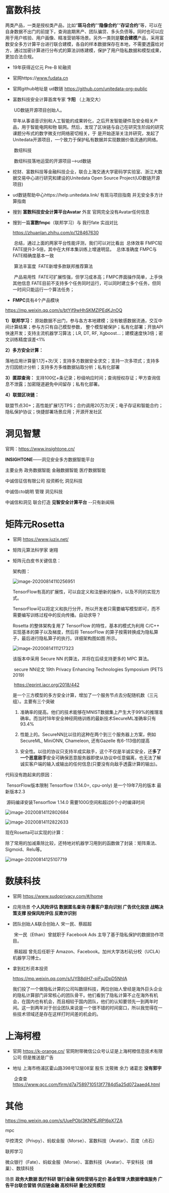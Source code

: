 # 富数科技

两类产品，一类是授权类产品，比如“**斑马合约**”“**隐像合约**”“**存证合约**”等，可以在自身数据不出门的前提下，查询逾期黑产、团队骗贷、多头负债等。同时也可以应用于用户核验、用户画像、精准营销等场景。另外一类则是**联合建模**产品，采用富数安全多方计算平台进行联合建模，各自的样本数据保存在本地，不需要透露给对方，通过加密计算进行分布式的算法训练建模，保护了用户隐私数据和模型成果，更加合法合规。

- 19年获得近亿元 Pre-B 轮融资

- 官网https://www.fudata.cn

- 官网github地址是 ud数链 https://github.com/unitedata-org-public

- 富数科技安全计算首席专家 **卞阳** （上海交大）

  ​	UD数链开源项目创始人。

  ​	早年从事语音识别和人工智能的成果转化，之后开发智能硬件及安全相关产品，用于智能电网和物	联网。然后，发现了区块链与自己在研究生阶段的研究课题分布式的数字微支付网络密切相关，于	是开始逐渐关注并研究，发起了Unitedata开源项目，一个致力于保护私有数据并实现数据价值流通的网络。

  ​	数纽科技

  ​	数纽科技落地运营的开源项目-->ud数链

- 挖财、富数科技等金融科技企业，联合上海交通大学密码学实验室、浙江大数据交易中心进行研究和建设的Unitedata Open Source Project(UD数链开源项目)


- ud数链帮助中心https://help.unitedata.link/  有斑马项目指南  并无安全多方计算指南


- 搜到 **富数科技安全计算平台Avatar** 外宣  官网完全没有Avatar任何信息


- 搜到一篇**富数fmpc**（联邦学习）与 我行fate 实战对比

  https://zhuanlan.zhihu.com/p/128467630

  ​	总结，通过上面的两家平台性能评测，我们可以对比看出
  ​	总体效率
  ​	FMPC较FATE提升3-5倍，其中在大样本集训练上增速明显。
  ​	总体准确度
  ​	FMPC与FATE精确度基本一致

  ​	算法丰富度
  ​	FATE新增多款联邦推荐算法

  ​	产品易用性
  ​	FATE可扩展性强，但学习成本高；FMPC界面操作简单，上手快
  ​	其他信息
  ​	FATE目前不支持多个任务同时运行，可以同时建立多个任务，但同一时间只能运行一个算法任务；

-  **FMPC**具有4个产品模块

  https://mp.weixin.qq.com/s/btYjf9wHhSKMZlPEdKJnOQ

  **1）联邦学习：**
  原始数据不出门，参与各方本地建模；没有敏感数据流通，交互中间计算结果；参与方只有自己模型参数，
  整个模型被保护；私有化部署；开放API快速开发；支持主流机器学习算法；LR, DT, RF, Xgboost…；建模速度快3倍；密文训练精度误差<1%

  **2）多方安全计算：**

  落地应用计算量1.1万+次/天；支持多方数据安全求交；支持一次多项式；支持多方归因统计分析；支持多方多维数据钻取分析；私有化部署

  **3）匿踪查询：**
  支持100亿+条记录；秒级响应时间；查询授权存证；甲方查询信息不泄露；加密隧道避免中间留存；私有化部署。

  **4）联盟区块链：**

   联盟节点30+；高性能扩展1万TPS；合约调用20万次/天；电子存证和智能合约；隐私保护协议；快捷部署场景应用；开源开发社区 

  

  

# 洞见智慧

官网：https://www.insightone.cn/

**INSIGHTONE**——洞见安全多方数据智能平台

主要业务 政务数据智能 金融数据智能 医疗数据智能

中诚信征信有限公司  投资孵化 洞见科技  

中诚信cto姚明 管理 洞见科技

中诚信和洞见 联合打造 **见智安全计算平台** --只有新闻稿 



# 矩阵元Rosetta

- 官网 https://www.juzix.net/

- 矩阵元算法科学家 谢翔

- 矩阵元白皮书关键信息：

  架构图：

  ![image-20200814110256951](C:\Users\toddzhang\AppData\Roaming\Typora\typora-user-images\image-20200814110256951.png)

  TensorFlow有高的扩展性，可以自定义和注册新的操作，以及不同的实现方式。

  TensorFlow可以将定义和执行分开，所以开发者只需要编写模型即可，而不需要编写训练过程中的反向传播。自动求导？

  Rosetta 的整体架构复用了 TensorFlow 的特性，基本的模式为利用 C/C++ 实现基本的算子以及梯度，然后将 TensorFlow 的算子按需转换成为隐私算子，最后进行隐私算子的执行。详细架构图如图 所示。

  ![image-20200814111217323](C:\Users\toddzhang\AppData\Roaming\Typora\typora-user-images\image-20200814111217323.png)

  该版本中采用 Secure NN 的算法，并将在后续支持更多的 MPC 算法。

  ​	secure NN论文 19th Privacy Enhancing Technologies Symposium (PETS 2019)

  ​	https://eprint.iacr.org/2018/442

  ​    是一个三方模型的多方安全计算，增加了一个服务节点去分配随机数（三元组）。主要有三个突破 

  1. 准确率的提高。他们的技术能够在MNIST数据集上产生大于99%的推理准确率。而当时18年安全神经网络训练的最新技术SecureML准确率只有93.4%  

  2. 性能上的。SecureNN比以往的这种在两个到三个服务器上方案，例如SecureML, MiniONN,  Chameleon, 还有Gazelle 有6-113倍的提高

  3. 安全性。以往的协议只支持半成实敌手，这个不仅是半诚实安全，还**多了一个恶意敌手**安全可确保恶意服务器即使从协议中任意偏离，也无法了解诚实客户端的输入或输出的任何信息(只要没有向敌手透露计算的输出)。

代码没有跑起来的原因：

​	TensorFlow版本限制 Tensorflow (1.14.0=, cpu-only) 是一个19年7月的版本 最新版本2.3

​	源码编译安装Tensorflow 1.14.0  需要100G空间和超过6个小时编译时间 

![image-20200814112802684](C:\Users\toddzhang\AppData\Roaming\Typora\typora-user-images\image-20200814112802684.png)

![image-20200814112822633](C:\Users\toddzhang\AppData\Roaming\Typora\typora-user-images\image-20200814112822633.png)

现在Rosetta可以实现的计算：

除了常用的加减乘除比较，还特地对机器学习用到的函数做了封装：矩阵乘法、Sigmoid、Relu等。

![image-20200814125107719](C:\Users\toddzhang\AppData\Roaming\Typora\typora-user-images\image-20200814125107719.png)



# 数牍科技

- 官网 https://www.sudoprivacy.com/#/home

- 应用场景 **个人风险评估 数据匿名查询 存量客户意向识别  广告优化投放 战略决策支撑 投保风险评估 反欺诈识别**

- 团队创始人&联合创始人  宋一民、蔡超超

  ​	宋一民（Ethan）曾就职于 Facebook Ads 主导了基于隐私保护的数据协作项目。

  ​	蔡超超  曾先后任职于 Amazon、Facebook。加州大学洛杉矶分校（UCLA）机器学习博士。

- 拿到红杉资本投资

  https://mp.weixin.qq.com/s/UYB8diH7-piFyJDpD5NhlA

  我们投了一个做隐私计算的公司叫数牍科技，两位创始人曾经是海外巨头企业的隐私计算部门非常核心的团队骨干。他们看到了隐私计算不止在海外有机会，在国内也有机会，而且相较于国内团队，他们的认知要领先一到两年时间。这一到两年对于创业团队来说是一个很不错的时间窗口，所以我觉得在一些技术领域还是存在这样打时间差的机会的。

  

# 上海柯橙

- 官网 https://k-orange.cn/  官网附带微信公众号认证是上海柯橙信息技术有限公司 但是推送是广告

- 地址 上海市杨浦区霍山路398号12层08室 股东 沈筱微 余力 诸葛忠 **没有郭宇**

  ​	企查查 https://www.qcc.com/firm/d7a7589710513f7784d5a25d072aaed4.html
  
  

# 其他

https://mp.weixin.qq.com/s/UuePObI3KNPEJRPl6pX7ZA

mpc

华控清交（Privpy）、蚂蚁金服（Morse）、富数科技（Avatar）、百度（点石）

联邦学习

微众银行（Fate）、蚂蚁金服（Morse）、富数科技（Avatar）、平安科技（蜂巢）、数牍科技

场景 **政务大数据 医疗科研 银行金融 保险营销与定价 基金管理 大数据增值服务 广告平台联合营销 供应链金融 高校科研 量化投资模型**

